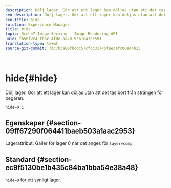 ```yaml
---
description: Dölj lager. Gör att ett lager kan döljas utan att det tas bort från strängen för begäran.
seo-description: Dölj lager. Gör att ett lager kan döljas utan att det tas bort från strängen för begäran.
seo-title: hide
solution: Experience Manager
title: hide
topic: Scene7 Image Serving - Image Rendering API
uuid: fb50f2c4-fbac-4f0e-aa78-9cb1e47cc591
translation-type: tm+mt
source-git-commit: 7bc7b3a86fbcdc57cfdc31745fae3afc06e44b15

---
```



# hide{#hide}

Dölj lager. Gör att ett lager kan döljas utan att det tas bort från strängen för begäran.

`hide=0|1`

## Egenskaper {#section-09ff67290f064411baeb503a1aac2953}

Lagerattribut. Gäller för lager 0 när det anges för `layer=comp`.

## Standard {#section-ec9f5130be1b435c84ba1bba54e38a48}

`hide=0` för ett synligt lager.
